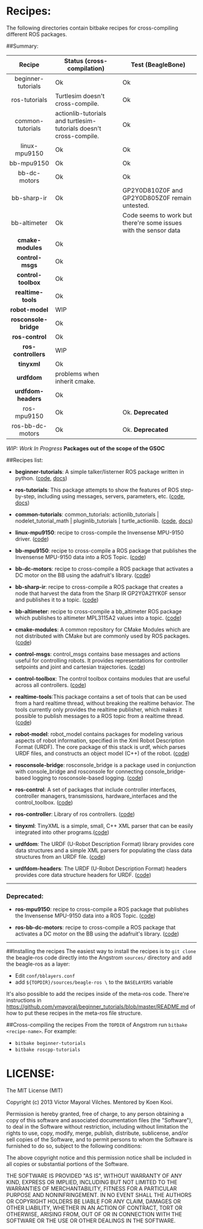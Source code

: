 Recipes:
==================

The following directories contain bitbake recipes for cross-compiling different ROS packages.

##Summary:

| Recipe        | Status (cross-compilation)       | Test (BeagleBone) |
|:-------------:| ------------- | ------------ |
| beginner-tutorials| Ok| Ok |
| ros-tutorials | Turtlesim doesn't cross-compile. | Ok |
| common-tutorials | actionlib-tutorials and turtlesim-tutorials doesn't cross-compile. | Ok |
| linux-mpu9150 | Ok| Ok |
| bb-mpu9150 | Ok| Ok |
| bb-dc-motors | Ok| Ok |
| bb-sharp-ir | Ok| GP2Y0D810Z0F and GP2Y0D805Z0F remain untested.|
| bb-altimeter | Ok| Code seems to work but there're some issues with the sensor data |
| **cmake-modules** | Ok| |
| **control-msgs** | Ok| |
| **control-toolbox** | Ok| |
| **realtime-tools** | Ok| |
| **robot-model** | WIP | |
| **rosconsole-bridge** | Ok| |
| **ros-control** | Ok| |
| **ros-controllers** | WIP | |
| **tinyxml** | Ok| |
| **urdfdom** | problems when inherit cmake. | |
| **urdfdom-headers** | Ok| |
| ros-mpu9150 | Ok| Ok. **Deprecated**|
| ros-bb-dc-motors | Ok| Ok. **Deprecated**|

*WIP: Work In Progress*
**Packages out of the scope of the GSOC**


##Recipes list:

* **beginner-tutorials**: A simple talker/listerner ROS package written in python. ([code](https://github.com/vmayoral/beginner_tutorials), [docs](https://github.com/vmayoral/beginner_tutorials/blob/master/README.md))

* **ros-tutorials**: This package attempts to show the features of ROS step-by-step, including using messages, servers, parameters, etc. ([code](https://github.com/ros/ros_tutorials), [docs](http://ros.org/wiki/ros_tutorials))

* **common-tutorials**: common_tutorials: actionlib_tutorials | nodelet_tutorial_math | pluginlib_tutorials | turtle_actionlib. ([code](https://github.com/ros/common_tutorials), [docs](http://www.ros.org/wiki/common_tutorials))

* **linux-mpu9150**: recipe to cross-compile the Invensense MPU-9150 driver. ([code](https://github.com/Pansenti/linux-mpu9150))

* **bb-mpu9150**: recipe to cross-compile a ROS package that publishes the Invensense MPU-9150 data into a ROS Topic. ([code](https://github.com/vmayoral/bb_mpu9150))

* **bb-dc-motors**: recipe to cross-compile a ROS package that activates a DC motor on the BB using the adafruit's library. ([code](https://github.com/vmayoral/bb_dc_motors))

* **bb-sharp-ir**: recipe to cross-compile a ROS package that creates a node that harvest the data from the Sharp IR GP2Y0A21YK0F sensor and publishes it to a topic. ([code](https://github.com/vmayoral/bb_sharp_ir))

* **bb-altimeter**: recipe to cross-compile a bb_altimeter ROS package which publishes to altimeter MPL3115A2 values into a topic. ([code](https://github.com/vmayoral/bb_altimeter))

* **cmake-modules**: A common repository for CMake Modules which are not distributed with CMake but are commonly used by ROS packages. ([code](https://github.com/ros/cmake_modules))

* **control-msgs**: control_msgs contains base messages and actions useful for controlling robots.  It provides representations for controller setpoints and joint and cartesian trajectories. ([code](https://github.com/ros-controls/control_msgs.git))

* **control-toolbox**: The control toolbox contains modules that are useful across all controllers. ([code](https://github.com/ros-controls/control_toolbox/))

* **realtime-tools**:This package contains a set of tools that can be used from a hard realtime thread, without breaking the realtime behavior.  The tools currently only provides the realtime publisher, which makes it possible to publish messages to a ROS topic from a realtime thread. ([code](https://github.com/ros-controls/realtime_tools))

* **robot-model**: robot_model contains packages for modeling various aspects of robot information, specified in the Xml Robot Description Format (URDF). The core package of this stack is urdf, which parses URDF files, and constructs an object model (C++) of the robot. ([code](https://github.com/ros/robot_model.git))

* **rosconsole-bridge**: rosconsole_bridge is a package used in conjunction with console_bridge and rosconsole for connecting console_bridge-based logging to rosconsole-based logging. ([code](https://github.com/ros/rosconsole_bridge))

* **ros-control**: A set of packages that include controller interfaces, controller managers, transmissions, hardware_interfaces and the control_toolbox. ([code](https://github.com/ros-controls/ros_control.git))

* **ros-controller**: Library of ros controllers. ([code](https://github.com/ros-controls/ros_controllers.git))

* **tinyxml**: TinyXML is a simple, small, C++ XML parser that can be easily integrated into other programs.([code](git://github.com/vmayoral/tinyxml.git))

* **urdfdom**: The URDF (U-Robot Description Format) library provides core data structures and a simple XML parsers for populating the class data structures from an URDF file. ([code](https://github.com/ros/urdfdom/))

* **urdfdom-headers**: The URDF (U-Robot Description Format) headers provides core data structure headers for URDF. ([code](https://github.com/ros/urdfdom_headers))

-------
### Deprecated:

* **ros-mpu9150**: recipe to cross-compile a ROS package that publishes the Invensense MPU-9150 data into a ROS Topic. ([code](https://github.com/vmayoral/ros-mpu9150))

* **ros-bb-dc-motors**: recipe to cross-compile a ROS package that activates a DC motor on the BB using the adafruit's library. ([code](https://github.com/vmayoral/ros_bb_dc_motors))

------





##Installing the recipes
The easiest way to install the recipes is to `git clone` the beagle-ros code directly into the Angstrom `sources/` directory and add the beagle-ros as a layer:
* Edit `conf/bblayers.conf`
* add `${TOPDIR}/sources/beagle-ros \` to the `BASELAYERS` variable

It's also possible to add the recipes inside of the meta-ros code. There're instructions in https://github.com/vmayoral/beginner_tutorials/blob/master/README.md of how to put these recipes in the meta-ros file structure.

##Cross-compiling the recipes
From the `TOPDIR` of Angstrom run `bitbake <recipe-name>`. For example:
* `bitbake beginner-tutorials`
* `bitbake roscpp-tutorials`

LICENSE:
=======

The MIT License (MIT)

Copyright (c) 2013 Víctor Mayoral Vilches.
Mentored by Koen Kooi.

Permission is hereby granted, free of charge, to any person obtaining a copy
of this software and associated documentation files (the "Software"), to deal
in the Software without restriction, including without limitation the rights
to use, copy, modify, merge, publish, distribute, sublicense, and/or sell
copies of the Software, and to permit persons to whom the Software is
furnished to do so, subject to the following conditions:

The above copyright notice and this permission notice shall be included in
all copies or substantial portions of the Software.

THE SOFTWARE IS PROVIDED "AS IS", WITHOUT WARRANTY OF ANY KIND, EXPRESS OR
IMPLIED, INCLUDING BUT NOT LIMITED TO THE WARRANTIES OF MERCHANTABILITY,
FITNESS FOR A PARTICULAR PURPOSE AND NONINFRINGEMENT. IN NO EVENT SHALL THE
AUTHORS OR COPYRIGHT HOLDERS BE LIABLE FOR ANY CLAIM, DAMAGES OR OTHER
LIABILITY, WHETHER IN AN ACTION OF CONTRACT, TORT OR OTHERWISE, ARISING FROM,
OUT OF OR IN CONNECTION WITH THE SOFTWARE OR THE USE OR OTHER DEALINGS IN
THE SOFTWARE.
